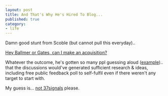 ```yaml
---
layout: post
title: And That's Why He's Hired To Blog...
published: true
category:
- life
---
```

Damn good stunt from Scoble (but cannot pull this everyday)..

[Hey Ballmer or Gates, can I make an acquisition?](http://radio.weblogs.com/0001011/2005/10/01.html#a11313)  

  
  
Whatever the outcome, he's gotten so many ppl guessing aloud ([example](http://web2.0central.com/archives/73)).. that the discussions would've generated sufficient research & ideas, including free public feedback poll to self-fulfil even if there weren't any target to start with.  
  
My guess is... [not 37signals](http://37signals.com/svn/archives2/who_does_scoble_want_microsoft_to_buy.php) please.  
